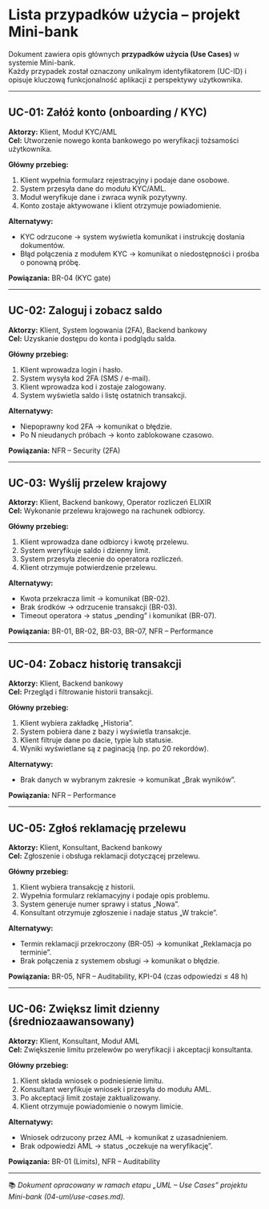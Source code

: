 #  Lista przypadków użycia – projekt Mini-bank

Dokument zawiera opis głównych **przypadków użycia (Use Cases)** w systemie Mini-bank.  
Każdy przypadek został oznaczony unikalnym identyfikatorem (UC-ID) i opisuje kluczową funkcjonalność aplikacji z perspektywy użytkownika.

---

## UC-01: Załóż konto (onboarding / KYC)

**Aktorzy:** Klient, Moduł KYC/AML  
**Cel:** Utworzenie nowego konta bankowego po weryfikacji tożsamości użytkownika.  

**Główny przebieg:**
1. Klient wypełnia formularz rejestracyjny i podaje dane osobowe.  
2. System przesyła dane do modułu KYC/AML.  
3. Moduł weryfikuje dane i zwraca wynik pozytywny.  
4. Konto zostaje aktywowane i klient otrzymuje powiadomienie.

**Alternatywy:**
- KYC odrzucone → system wyświetla komunikat i instrukcję dosłania dokumentów.  
- Błąd połączenia z modułem KYC → komunikat o niedostępności i prośba o ponowną próbę.

**Powiązania:** BR-04 (KYC gate)

---

## UC-02: Zaloguj i zobacz saldo

**Aktorzy:** Klient, System logowania (2FA), Backend bankowy  
**Cel:** Uzyskanie dostępu do konta i podglądu salda.  

**Główny przebieg:**
1. Klient wprowadza login i hasło.  
2. System wysyła kod 2FA (SMS / e-mail).  
3. Klient wprowadza kod i zostaje zalogowany.  
4. System wyświetla saldo i listę ostatnich transakcji.

**Alternatywy:**
- Niepoprawny kod 2FA → komunikat o błędzie.  
- Po N nieudanych próbach → konto zablokowane czasowo.

**Powiązania:** NFR – Security (2FA)

---

## UC-03: Wyślij przelew krajowy

**Aktorzy:** Klient, Backend bankowy, Operator rozliczeń ELIXIR  
**Cel:** Wykonanie przelewu krajowego na rachunek odbiorcy.  

**Główny przebieg:**
1. Klient wprowadza dane odbiorcy i kwotę przelewu.  
2. System weryfikuje saldo i dzienny limit.  
3. System przesyła zlecenie do operatora rozliczeń.  
4. Klient otrzymuje potwierdzenie przelewu.

**Alternatywy:**
- Kwota przekracza limit → komunikat (BR-02).  
- Brak środków → odrzucenie transakcji (BR-03).  
- Timeout operatora → status „pending” i komunikat (BR-07).

**Powiązania:** BR-01, BR-02, BR-03, BR-07, NFR – Performance

---

## UC-04: Zobacz historię transakcji

**Aktorzy:** Klient, Backend bankowy  
**Cel:** Przegląd i filtrowanie historii transakcji.  

**Główny przebieg:**
1. Klient wybiera zakładkę „Historia”.  
2. System pobiera dane z bazy i wyświetla transakcje.  
3. Klient filtruje dane po dacie, typie lub statusie.  
4. Wyniki wyświetlane są z paginacją (np. po 20 rekordów).

**Alternatywy:**
- Brak danych w wybranym zakresie → komunikat „Brak wyników”.

**Powiązania:** NFR – Performance

---

## UC-05: Zgłoś reklamację przelewu

**Aktorzy:** Klient, Konsultant, Backend bankowy  
**Cel:** Zgłoszenie i obsługa reklamacji dotyczącej przelewu.  

**Główny przebieg:**
1. Klient wybiera transakcję z historii.  
2. Wypełnia formularz reklamacyjny i podaje opis problemu.  
3. System generuje numer sprawy i status „Nowa”.  
4. Konsultant otrzymuje zgłoszenie i nadaje status „W trakcie”.

**Alternatywy:**
- Termin reklamacji przekroczony (BR-05) → komunikat „Reklamacja po terminie”.  
- Brak połączenia z systemem obsługi → komunikat o błędzie.

**Powiązania:** BR-05, NFR – Auditability, KPI-04 (czas odpowiedzi ≤ 48 h)

---

## UC-06: Zwiększ limit dzienny (średniozaawansowany)

**Aktorzy:** Klient, Konsultant, Moduł AML  
**Cel:** Zwiększenie limitu przelewów po weryfikacji i akceptacji konsultanta.  

**Główny przebieg:**
1. Klient składa wniosek o podniesienie limitu.  
2. Konsultant weryfikuje wniosek i przesyła do modułu AML.  
3. Po akceptacji limit zostaje zaktualizowany.  
4. Klient otrzymuje powiadomienie o nowym limicie.

**Alternatywy:**
- Wniosek odrzucony przez AML → komunikat z uzasadnieniem.  
- Brak odpowiedzi AML → status „oczekuje na weryfikację”.

**Powiązania:** BR-01 (Limits), NFR – Auditability

---

📚 *Dokument opracowany w ramach etapu „UML – Use Cases” projektu Mini-bank (04-uml/use-cases.md).*

